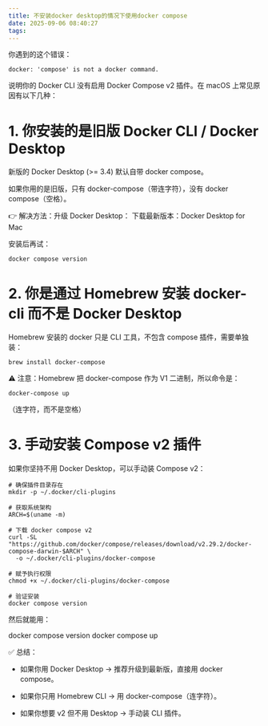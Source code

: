 ```yaml
---
title: 不安装docker desktop的情况下使用docker compose
date: 2025-09-06 08:40:27
tags:
---
```



你遇到的这个错误：

```
docker: 'compose' is not a docker command.
```

说明你的 Docker CLI 没有启用 Docker Compose v2 插件。在 macOS 上常见原因有以下几种：

# 1. 你安装的是旧版 Docker CLI / Docker Desktop

新版的 Docker Desktop (>= 3.4) 默认自带 docker compose。

如果你用的是旧版，只有 docker-compose（带连字符），没有 docker compose（空格）。

👉 解决方法：升级 Docker Desktop：
下载最新版本：Docker Desktop for Mac

安装后再试：

```
docker compose version
```

# 2. 你是通过 Homebrew 安装 docker-cli 而不是 Docker Desktop

Homebrew 安装的 docker 只是 CLI 工具，不包含 compose 插件，需要单独装：

```
brew install docker-compose
```

⚠️ 注意：Homebrew 把 docker-compose 作为 V1 二进制，所以命令是：

```
docker-compose up
```

（连字符，而不是空格）

# 3. 手动安装 Compose v2 插件

如果你坚持不用 Docker Desktop，可以手动装 Compose v2：

```
# 确保插件目录存在
mkdir -p ~/.docker/cli-plugins

# 获取系统架构
ARCH=$(uname -m)

# 下载 docker compose v2
curl -SL "https://github.com/docker/compose/releases/download/v2.29.2/docker-compose-darwin-$ARCH" \
  -o ~/.docker/cli-plugins/docker-compose

# 赋予执行权限
chmod +x ~/.docker/cli-plugins/docker-compose

# 验证安装
docker compose version

```


然后就能用：

docker compose version
docker compose up


✅ 总结：

* 如果你用 Docker Desktop → 推荐升级到最新版，直接用 docker compose。

* 如果你只用 Homebrew CLI → 用 docker-compose（连字符）。

* 如果你想要 v2 但不用 Desktop → 手动装 CLI 插件。